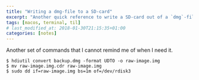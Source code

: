 ```yaml
---
title: "Writing a dmg-file to a SD-card"
excerpt: "Another quick reference to write a SD-card out of a `dmg`-file."
tags: [macos, terminal, til]
# last_modified_at: 2018-01-30T21:15:35+01:00
categories: [notes]
---
```


Another set of commands that I cannot remind me of when I need it.

``` terminal
$ hdiutil convert backup.dmg -format UDTO -o raw-image.img
$ mv raw-image.img.cdr raw-image.img
$ sudo dd if=raw-image.img bs=1m of=/dev/rdisk3
```
